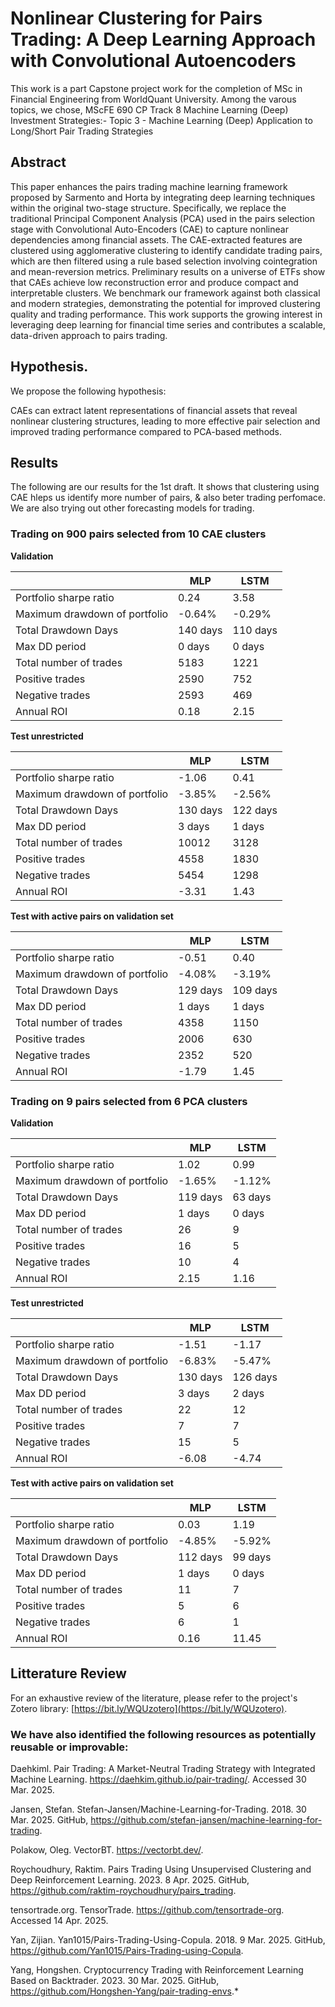 # **Nonlinear Clustering for Pairs Trading: A Deep Learning Approach with Convolutional Autoencoders**

This work is a part Capstone project work for the completion of MSc in Financial Engineering from WorldQuant University. Among the varous topics, we chose, MScFE 690 CP Track 8 Machine Learning (Deep) Investment Strategies:- Topic 3 - Machine Learning (Deep) Application to Long/Short Pair Trading Strategies

## Abstract

This paper enhances the pairs trading machine learning framework proposed by Sarmento and Horta by integrating deep learning techniques within the original two-stage structure. Specifically, we replace the traditional Principal Component Analysis (PCA) used in the pairs selection stage with Convolutional Auto-Encoders (CAE) to capture nonlinear dependencies among financial assets. The CAE-extracted features are clustered using agglomerative clustering to identify candidate trading pairs, which are then filtered using a rule based selection involving cointegration and mean-reversion metrics. Preliminary results on a universe of ETFs show that CAEs achieve low reconstruction error and produce compact and interpretable clusters. We benchmark our framework against both classical and modern strategies, demonstrating the potential for improved clustering quality and trading performance. This work supports the growing interest in leveraging deep learning for financial time series and contributes a scalable, data-driven approach to pairs trading.

## Hypothesis. 

We propose the following hypothesis:

CAEs can extract latent representations of financial assets that reveal nonlinear clustering structures, leading to more effective pair selection and improved trading performance compared to PCA-based methods.


## Results

The following are our results for the 1st draft. It shows that clustering using CAE hleps us identify more number of pairs, & also beter trading perfomace. We are also trying out other forecasting models for trading.

### **Trading on 900 pairs selected from 10 CAE clusters**

**Validation**

| | MLP  | LSTM |
| ------------- | ------------- | ------------- |
| Portfolio sharpe ratio | 0.24 | 3.58 |
| Maximum drawdown of portfolio  | -0.64% | -0.29% |
| Total Drawdown Days | 140 days | 110 days |
| Max DD period | 0 days | 0 days |
| Total number of trades | 5183 | 1221 |
| Positive trades | 2590 | 752 |
| Negative trades | 2593 | 469 |
| Annual ROI | 0.18 | 2.15 |
 
**Test unrestricted**

| | MLP  | LSTM |
| ------------- | ------------- | ------------- |
| Portfolio sharpe ratio | -1.06 | 0.41 |
| Maximum drawdown of portfolio  | -3.85% | -2.56% |
| Total Drawdown Days | 130 days | 122 days |
| Max DD period | 3 days | 1 days |
| Total number of trades | 10012 | 3128 |
| Positive trades | 4558 | 1830 |
| Negative trades | 5454 | 1298 |
| Annual ROI | -3.31 | 1.43 |

**Test with active pairs on validation set**

| | MLP  | LSTM |
| ------------- | ------------- | ------------- |
| Portfolio sharpe ratio | -0.51 | 0.40 |
| Maximum drawdown of portfolio  | -4.08% | -3.19% |
| Total Drawdown Days | 129 days | 109 days |
| Max DD period | 1 days | 1 days |
| Total number of trades | 4358 | 1150 |
| Positive trades | 2006 | 630 |
| Negative trades | 2352 | 520 |
| Annual ROI | -1.79 | 1.45 |


### **Trading on 9 pairs selected from 6 PCA clusters**

**Validation**

| | MLP  | LSTM |
| ------------- | ------------- | ------------- |
| Portfolio sharpe ratio | 1.02 | 0.99 |
| Maximum drawdown of portfolio  | -1.65% | -1.12% |
| Total Drawdown Days | 119 days | 63 days |
| Max DD period | 1 days | 0 days |
| Total number of trades | 26 | 9 |
| Positive trades | 16 | 5 |
| Negative trades | 10 | 4 |
| Annual ROI | 2.15 | 1.16 |
 
**Test unrestricted**

| | MLP  | LSTM |
| ------------- | ------------- | ------------- |
| Portfolio sharpe ratio | -1.51 | -1.17 |
| Maximum drawdown of portfolio  | -6.83% | -5.47% |
| Total Drawdown Days | 130 days | 126 days |
| Max DD period | 3 days | 2 days |
| Total number of trades | 22 | 12 |
| Positive trades | 7 | 7 |
| Negative trades | 15 | 5 |
| Annual ROI | -6.08 | -4.74 |

**Test with active pairs on validation set**

| | MLP  | LSTM |
| ------------- | ------------- | ------------- |
| Portfolio sharpe ratio | 0.03 | 1.19 |
| Maximum drawdown of portfolio  | -4.85% | -5.92% |
| Total Drawdown Days | 112 days | 99 days |
| Max DD period | 1 days | 0 days |
| Total number of trades | 11 | 7 |
| Positive trades | 5 | 6 |
| Negative trades | 6 | 1 |
| Annual ROI | 0.16 | 11.45 |


## Litterature Review

For an exhaustive review of the literature, please refer to the project's Zotero library: [https://bit.ly/WQUzotero](https://bit.ly/WQUzotero).

### We have also identified the following resources as potentially reusable or improvable:

Daehkiml. Pair Trading: A Market-Neutral Trading Strategy with Integrated Machine Learning. https://daehkim.github.io/pair-trading/. Accessed 30 Mar. 2025.

Jansen, Stefan. Stefan-Jansen/Machine-Learning-for-Trading. 2018. 30 Mar. 2025. GitHub, https://github.com/stefan-jansen/machine-learning-for-trading.

Polakow, Oleg. VectorBT. https://vectorbt.dev/.

Roychoudhury, Raktim. Pairs Trading Using Unsupervised Clustering and Deep Reinforcement Learning. 2023. 8 Apr. 2025. GitHub, https://github.com/raktim-roychoudhury/pairs_trading.

tensortrade.org. TensorTrade. https://github.com/tensortrade-org. Accessed 14 Apr. 2025.

Yan, Zijian. Yan1015/Pairs-Trading-Using-Copula. 2018. 9 Mar. 2025. GitHub, https://github.com/Yan1015/Pairs-Trading-using-Copula.

Yang, Hongshen. Cryptocurrency Trading with Reinforcement Learning Based on Backtrader. 2023. 30 Mar. 2025. GitHub, https://github.com/Hongshen-Yang/pair-trading-envs.*

